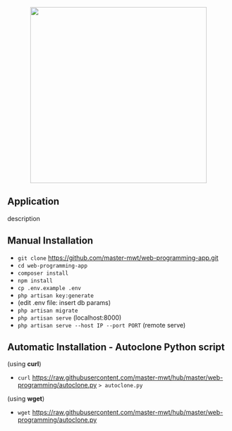 <p align="center"><img src="https://res.cloudinary.com/dtfbvvkyp/image/upload/v1566331377/laravel-logolockup-cmyk-red.svg" width="400"></p>

## Application

description

## Manual Installation

* `git clone` https://github.com/master-mwt/web-programming-app.git
* `cd web-programming-app`
* `composer install`
* `npm install`
* `cp .env.example .env`
* `php artisan key:generate`
* (edit .env file: insert db params)
* `php artisan migrate`
* `php artisan serve` (localhost:8000)
* `php artisan serve --host IP --port PORT` (remote serve)

## Automatic Installation - Autoclone Python script

(using **curl**)

* `curl` https://raw.githubusercontent.com/master-mwt/hub/master/web-programming/autoclone.py `> autoclone.py`

(using **wget**)

* `wget` https://raw.githubusercontent.com/master-mwt/hub/master/web-programming/autoclone.py